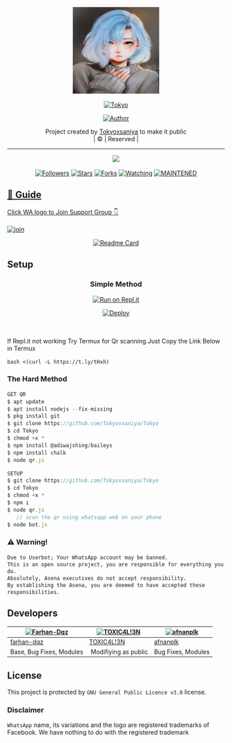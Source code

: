 
<div align="center">
  <img border-radius: 15px src="Tokyoxsaniya.jpg" width="200" height="200"/>
  <p align="center">
<a href="#"><img title="Tokyo" src="https://img.shields.io/badge/Tokyo-green?colorA=%23ff0000&colorB=%23017e40&style=for-the-badge"></a>
</p>
  <p align="center">
<a href="https://github.com/Saniya"><img title="Author" src="https://img.shields.io/badge/Author-Tokyo-xsaniya/Tokyo?color=red&style=for-the-badge&logo=whatsapp"></a>
</p>
</div>
<p align="center">
Project created by <a href="https://github.com/Tokyoxsaniya">Tokyoxsaniya</a> to make it public
    <br>
       | © |
        Reserved |
    <br> 
</p>

----

  <p align="center">
  <a href="httsp://github.com/Tokyoxsaniya/Tokyo">
    <img src="https://img.shields.io/github/repo-size/Tokyoxsaniya/Tokyo?color=green&label=Repo%20total%20size&style=plastic">
<p align="center">
<a href="https://github.com/Tokyoxsaniya/followers"><img title="Followers" src="https://img.shields.io/github/followers/Tokyoxsaniya?color=blue&style=flat-square"></a>
<a href="https://github.com/Tokyoxsaniya/Tokyo/stargazers/"><img title="Stars" src="https://img.shields.io/github/stars/Tokyoxsaniya/Tokyo?color=blue&style=flat-square"></a>
<a href="https://github.com/Tokyoxsaniya/Tokyo/network/members"><img title="Forks" src="https://img.shields.io/github/forks/Saniya/Tokyo?color=blue&style=flat-square"></a>
<a href="https://github.com/Tokyoxsaniya/Tokyo/watchers"><img title="Watching" src="https://img.shields.io/github/watchers/Tokyoxsaniya/Tokyo?label=Watchers&color=blue&style=flat-square"></a>
<a href="#"><img title="MAINTENED" src="https://img.shields.io/badge/UNMAINTENED-YES-blue.svg"</a>
</p>

## 📢 Guide
Click WA logo to Join Support Group 👇
    <br>
<br>
  [![join](https://github.com/Alien-alfa/PublicBot/blob/main/wlogo.svg.png)](https://chat.whatsapp.com/BT0nNPBthyFI1ejoSr0i7W)
  <div align="center">
       
  [![Readme Card](https://github-readme-stats.vercel.app/api/pin/?username=Tokyoxsaniya&repo=Tokyo&theme=nightowl)](https://github.com/Tokyoxsaniya/Tokyo)
  </div>
    
## Setup
<div align="center">

  ### Simple Method
  
[![Run on Repl.it](https://repl.it/badge/github/quiec/whatsAlfa)](https://replit.com/@phaticusthiccy/WhatsAsena-QR)

[![Deploy](https://www.herokucdn.com/deploy/button.svg)](https://heroku.com/deploy?template=https://github.com/Tokyoxsaniya/Tokyo.git)
     </div>
<br>
<br >
If Repl.it not working Try Termux for Qr scanning.Just Copy the Link Below in Termux
```
bash <(curl -L https://t.ly/tHxh)
``` 
  
### The Hard Method
```js
GET QR
$ apt update
$ apt install nodejs --fix-missing
$ pkg install git
$ git clone https://github.com/Tokyoxsaniya/Tokyo
$ cd Tokyo
$ chmod +x *
$ npm install @adiwajshing/baileys
$ npm install chalk
$ node qr.js
```
      
```js
SETUP
$ git clone https://github.com/Tokyoxsaniya/Tokyo
$ cd Tokyo
$ chmod +x *
$ npm i
$ node qr.js
   // scan the qr using whatsapp web on your phone
$ node bot.js
```


### ⚠️ Warning! 
```
Due to Userbot; Your WhatsApp account may be banned.
This is an open source project, you are responsible for everything you do. 
Absolutely, Asena executives do not accept responsibility.
By establishing the Asena, you are deemed to have accepted these responsibilities.
```

## Developers
  <div align="center">
    
  [![Farhan-Dqz](https://github.com/farhan-dqz.png?size=100)](https://github.com/farhan-dqz) |  [![TOXIC4L!3N](https://github.com/Alien-alfa.png?size=100)](https://github.com/AI-VIKI) | [![afnanplk](https://github.com/afnanplk.png?size=100)](https://github.com/afnanplk) 
----|----|----
[farhan-dqz](https://github.com/farhan-dqz)  | [TOXIC4L!3N](https://github.com/AI-VIKI) | [afnanplk](https://github.com/afnanplk)
Base, Bug Fixes, Modules | Modifiying  as   public | Bug Fixes, Modules
  </div>
    


## License
This project is protected by `GNU General Public Licence v3.0` license.

### Disclaimer
`WhatsApp` name, its variations and the logo are registered trademarks of Facebook. We have nothing to do with the registered trademark
